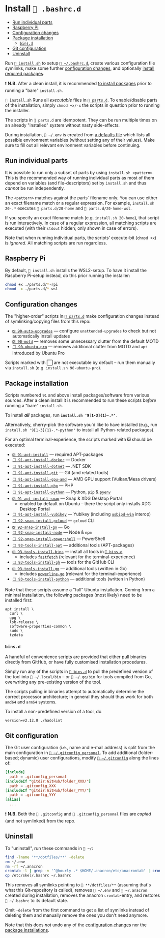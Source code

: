 # Install `📂 .bashrc.d`

- [Run individual parts](#run-individual-parts)
- [Raspberry Pi](#raspberry-pi)
- [Configuration changes](#configuration-changes)
- [Package installation](#package-installation)
  - [`bins.d`](#binsd)
- [Git configuration](#git-configuration)
- [Uninstall](#uninstall)

Run [`📄 install.sh`](./install.sh) to setup [`📂 ~/.bashrc.d`](../.bashrc.d/),
create various configuration file symlinks, make some further
[configuration changes](#configuration-changes), and optionally
[install required packages](#package-installation).

❗ **N.B.** After a clean install, it is recommended
[to install packages](#package-installation) prior to running a "bare"
`install.sh`.

`📄 install.sh` Runs all _executable_ files in [`📂 parts.d`](./parts.d/). To
enable/disable parts of the installation, simply `chmod +x/-x` the scripts in
question prior to running the installer.

The scripts in `📂 parts.d` are idempotent. They can be run multiple times on an
already "installed" system without nasty side-effects.

During installation, `📄 ~/.env` is created from
[a defaults file](/.env.default) which lists all possible environment variables
(without setting any of their values). Make sure to fill out all relevant
environment variables before continuing.

## Run individual parts

It is possible to run only a subset of parts by using `install.sh <pattern>`.
This is the recommended way of running individual parts as most of them depend
on variables (and file-descriptors) set by `install.sh` and thus _cannot_ be run
independently.

The `<pattern>` matches against the parts' filename only. You can use either an
exact filename match or a regular expression. For example, `install.sh 20-.*`
executes `📄 parts.d/20-home` and `📄 parts.d/20-home-wsl`.

If you specify an exact filename match (e.g. `install.sh 20-home`), that script
is run interactively. In case of a regular expression, all matching scripts are
executed (with their `stdout` hidden; only shown in case of errors).

Note that when running individual parts, the scripts' execute-bit (`chmod +x`)
is _ignored_. All matching scripts are run regardless.

## Raspberry Pi

By default, `📄 install.sh` installs the WSL2-setup. To have it install the
Raspberry Pi-setup instead, do this prior running the installer:

```bash
chmod +x ./parts.d/*-rpi
chmod -x ./parts.d/*-wsl
```

## Configuration changes

The "higher-order" scripts in [`📂 parts.d`](./parts.d/) make configuration
changes instead of symlinking/copying files from this repo:

- [`❎ 90-auto-upgrades`](./parts.d/90-auto-upgrades) — configure
  `unattended-upgrades` to check but not automatically install updates
- [`❎ 90-motd`](./parts.d/90-motd) — removes some unnecessary clutter from the
  default MOTD
- [`⬜ 90-ubuntu-pro`](./parts.d/90-ubuntu-pro) — removes additional clutter
  from MOTD and `apt` introduced by Ubuntu Pro

Scripts marked with ⬜ are not executable by default – run them manually via
`install.sh` (e.g. `install.sh 90-ubuntu-pro`).

## Package installation

Scripts numbered `91` and above install packages/software from various sources.
After a clean install it is recommended to run these scripts _before_ running a
"bare" `install.sh`.

To install _**all**_ packages, run **`install.sh '9[1-3]{1}-.*'`**.

Alternatively, cherry-pick the software you'd like to have installed (e.g., run
`install.sh '9[1-3]{1}-.*-python'` to install all Python-related packages).

For an optimal terminal-experience, the scripts marked with ❎ should be
executed:

- [`❎ 91-apt-install`](./parts.d/91-apt-install) — required APT-packages
- [`⬜ 91-apt-install-docker`](./parts.d/91-apt-install-docker) — Docker
- [`⬜ 91-apt-install-dotnet`](./parts.d/91-apt-install-dotnet) — .NET SDK
- [`⬜ 91-apt-install-git`](./parts.d/91-apt-install-git) — Git (and related
  tools)
- [`⬜ 91-apt-install-gpu-amd`](./parts.d/91-apt-install-gpu-amd) — AMD GPU
  support (Vulkan/Mesa drivers)
- [`⬜ 91-apt-install-php`](./parts.d/91-apt-install-php) — PHP
- [`⬜ 91-apt-install-python`](./parts.d/91-apt-install-python) — Python, `pip`
  & [`pyenv`](https://github.com/pyenv/pyenv)
- [`❎ 91-apt-install-snap`](./parts.d/91-apt-install-snap) — Snap & XDG Desktop
  Portal
  - enabled by default on Ubuntu – there the script only installs XDG Desktop
    Portal
- [`⬜ 91-apt-install-yubikey`](./parts.d/91-apt-install-yubikey) — Yubikey
  (including [`usbipd-win`](https://github.com/dorssel/usbipd-win) interop)
- [`⬜ 92-snap-install-gcloud`](./parts.d/92-snap-install-gcloud) — `gcloud` CLI
- [`❎ 92-snap-install-go`](./parts.d/92-snap-install-go) — Go
- [`⬜ 92-snap-install-node`](./parts.d/92-snap-install-node) — Node & `npm`
- [`⬜ 92-snap-install-powershell`](./parts.d/92-snap-install-powershell) —
  PowerShell
- [`⬜ 93-tools-install-apt`](./parts.d/93-tools-install-apt) — additional tools
  (APT-packages)
- [`❎ 93-tools-install-bins`](./parts.d/93-tools-install-bins) — install all
  tools in [`📂 bins.d`](#binsd)
  - includes [`fastfetch`](https://github.com/fastfetch-cli/fastfetch) (relevant
    for the terminal-experience)
- [`⬜ 93-tools-install-gh`](./parts.d/93-tools-install-gh) — tools for the
  GitHub CLI
- [`❎ 93-tools-install-go`](./parts.d/93-tools-install-go) — additional tools
  (written in Go)
  - includes [`powerline-go`](https://github.com/justjanne/powerline-go)
    (relevant for the terminal-experience)
- [`⬜ 93-tools-install-python`](./parts.d/93-tools-install-python) — additional
  tools (written in Python)

Note that these scripts assume a "full" Ubuntu installation. Coming from a
minimal installation, the following packages (most likely) need to be installed
first:

```shell
apt install \
  curl \
  gpg \
  lsb-release \
  software-properties-common \
  sudo \
  tzdata
```

### `bins.d`

A handful of convenience scripts are provided that either pull binaries directly
from GitHub, or have fully customised installation procedures.

Simply run any of the scripts in [`📂 bins.d`](./bins.d) to pull the predefined
version of the tool into `📂 ~/.local/bin` – or `📂 ~/.go/bin` for tools
compiled from Go, overwriting any pre-existing version of the tool.

The scripts pulling in binaries attempt to automatically determine the correct
processor architecture; in general they should thus work for both `amd64` and
`arm64` systems.

To install a non-predefined version of a tool, do:

```shell
version=v2.12.0 ./hadolint
```

## Git configuration

The Git user configuration (i.e., name and e-mail address) is split from the
main configuration in [`📄 ~/.gitconfig_personal`](/.gitconfig_personal). To add
additional (folder-based; dynamic) user configurations, modify
[`📄 ~/.gitconfig`](/.gitconfig) along the lines of:

```conf
[include]
  path = .gitconfig_personal
[includeIf "gitdir:GitHub/folder_XXX/"]
  path = .gitconfig_XXX
[includeIf "gitdir:GitHub/folder_YYY/"]
  path = .gitconfig_YYY
[alias]
  ...
```

❗ **N.B.** Both the `📄 .gitconfig` and `📄 .gitconfig_personal` files are
_copied_ (and not symlinked) from the repo.

## Uninstall

To "uninstall", run these commands in `📂 ~/`:

```bash
find -lname '**/dotfiles/**' -delete
rm ~/.env
rm -rf ~/.anacron
crontab -l | grep -v '^@hourly .* $HOME/.anacron/etc/anacrontab' | crontab -
cp /etc/skel/.bashrc ~/.bashrc
```

This removes all symlinks pointing to `📂 **/dotfiles/**` (assuming that's what
this Git-repository is called), removes `📄 ~/.env` and `📂 ~/.anacron` created
during installation, removes the anacron `crontab`-entry, and restores
`📄 ~/.bashrc` to its default state.

Omit `-delete` from the first command to get a list of symlinks instead of
deleting them and manually remove the ones you don't need anymore.

Note that this does _not_ undo any of the
[configuration changes](#configuration-changes) nor the
[package installations](#package-installation).
